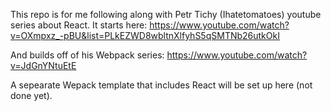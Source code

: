 This repo is for me following along with Petr Tichy (Ihatetomatoes) youtube series about React. It starts here:
<https://www.youtube.com/watch?v=OXmpxz_-pBU&list=PLkEZWD8wbltnXlfyhS5qSMTNb26utkOkI>

And builds off of his Webpack series: <https://www.youtube.com/watch?v=JdGnYNtuEtE>


A sepearate Wepack template that includes React will be set up here (not done yet).
